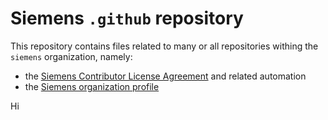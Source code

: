 # Siemens `.github` repository

This repository contains files related to many or all repositories withing the `siemens` organization, namely:

- the [Siemens Contributor License Agreement](cla/) and related automation
- the [Siemens organization profile](profile/)

Hi